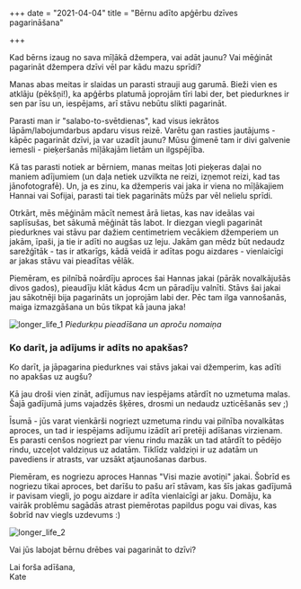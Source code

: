 +++
date = "2021-04-04"
title = "Bērnu adīto apģērbu dzīves pagarināšana"

+++

Kad bērns izaug no sava mīļākā džempera, vai adāt jaunu? Vai mēģināt pagarināt džempera dzīvi vēl par kādu mazu sprīdi?

Manas abas meitas ir slaidas un parasti strauji aug garumā. Bieži vien es atklāju (pēkšņi!), ka apģērbs platumā joprojām tīri labi der, bet piedurknes ir sen par īsu un, iespējams, arī stāvu nebūtu slikti pagarināt.

Parasti man ir "salabo-to-svētdienas", kad visus iekrātos lāpām/labojumdarbus apdaru visus reizē. Varētu gan rasties jautājums - kāpēc pagarināt dzīvi, ja var uzadīt jaunu? Mūsu ģimenē tam ir divi galvenie iemesli - pieķeršanās mīļākajām lietām un ilgspējība.

<!--more-->

Kā tas parasti notiek ar bērniem, manas meitas ļoti pieķeras daļai no maniem adījumiem (un daļa netiek uzvilkta ne reizi, izņemot reizi, kad tas jānofotografē). Un, ja es zinu, ka džemperis vai jaka ir viena no mīļākajiem Hannai vai Sofijai, parasti tai tiek pagarināts mūžs par vēl nelielu sprīdi.

Otrkārt, mēs mēģinām mācīt nemest ārā lietas, kas nav ideālas vai saplīsušas, bet sākumā mēģināt tās labot. Ir diezgan viegli pagarināt piedurknes vai stāvu par dažiem centimetriem vecākiem džemperiem un jakām, īpaši, ja tie ir adīti no augšas uz leju. Jakām gan mēdz būt nedaudz sarežģītāk - tas ir atkarīgs, kādā veidā ir adītas pogu aizdares - vienlaicīgi ar jakas stāvu vai pieadītas vēlāk.

Piemēram, es pilnībā noārdīju aproces šai Hannas jakai (pārāk novalkājušās divos gados), pieaudīju klāt kādus 4cm un pāradīju valnīti. Stāvs šai jakai jau sākotnēji bija pagarināts un joprojām labi der. Pēc tam ilga vannošanās, maiga izmazgāšana un būs tikpat kā jauna jaka!

![longer_life_1](../images/longer_life_1.webp)
*Piedurkņu pieadīšana un aproču nomaiņa*

### Ko darīt, ja adījums ir adīts no apakšas?

Ko darīt, ja jāpagarina piedurknes vai stāvs jakai vai džemperim, kas adīti no apakšas uz augšu?

Kā jau droši vien zināt, adījumus nav iespējams atārdīt no uzmetuma malas. Šajā gadījumā jums vajadzēs šķēres, drosmi un nedaudz uzticēšanās sev ;)

Īsumā - jūs varat vienkārši nogriezt uzmetuma rindu vai pilnība novalkātas aproces, un tad ir iespējams adījumu izādīt arī pretēji adīšanas virzienam. Es parasti cenšos nogriezt par vienu rindu mazāk un tad atārdīt to pēdējo rindu, uzceļot valdziņus uz adatām. Tiklīdz valdziņi ir uz adatām un pavediens ir atrasts, var uzsākt atjaunošanas darbus.

Piemēram, es nogriezu aproces Hannas "Visi mazie avotiņi" jakai. Šobrīd es nogriezu tikai aproces, bet darīšu to pašu arī stāvam, kas šīs jakas gadījumā ir pavisam viegli, jo pogu aizdare ir adīta vienlaicīgi ar jaku. Domāju, ka vairāk problēmu sagādās atrast piemērotas papildus pogu vai divas, kas šobrīd nav viegls uzdevums :)

![longer_life_2](../images/longer_life_2.webp)

Vai jūs labojat bērnu drēbes vai pagarināt to dzīvi?

Lai forša adīšana,  
Kate